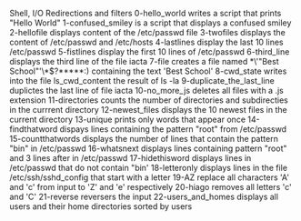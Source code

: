 Shell, I/O Redirections and filters
0-hello_world writes a script that prints "Hello World"
1-confused_smiley is a script that displays a confused smiley
2-hellofile displays content of the /etc/passwd file
3-twofiles displays the content of /etc/passwd and /etc/hosts
4-lastlines display the last 10 lines /etc/passwd
5-fistlines display the first 10 lines of /etc/passwd
6-third_line displays the third line of the file iacta
7-file creates a file named \*\\'"Best School"\'\\*$\?\*\*\*\*\*:) containing the text 'Best School'
8-cwd_state writes into the file ls_cwd_content the result of ls -la
9-duplicate_the_last_line duplictes the last line of file iacta
10-no_more_js deletes all files with a .js extension
11-directories counts the number of directories and subdirecties in the currrent directory
12-newest_files displays the 10 newest files in the current directory
13-unique prints only words that appear once
14-findthatword dispays lines containing the pattern "root" from /etc/passwd
15-countthatwords displays the number of lines that contain the pattern "bin" in /etc/passwd
16-whatsnext displays lines containing pattern "root" and 3 lines  after in /etc/passwd
17-hidethisword displays lines in /etc/passwd that do not contain "bin'
18-letteronly displays lines in the file /etc/ssh/sshd_config that start with a letter
19-AZ replace all characters 'A' and 'c' from input to 'Z' and 'e' respectively
20-hiago removes all letters 'c' and 'C'
21-reverse reversers the input
22-users_and_homes displays all users and their home directories sorted by users

